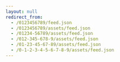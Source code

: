```yaml
---
layout: null
redirect_from:
  - /0123456789/feed.json
  - /0123456789/assets/feed.json
  - /01234-56789/assets/feed.json
  - /012-345-678-9/assets/feed.json
  - /01-23-45-67-89/assets/feed.json
  - /0-1-2-3-4-5-6-7-8-9/assets/feed.json
---
```

